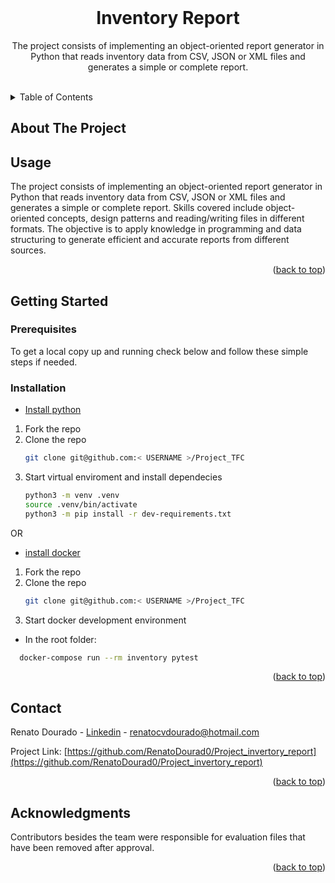 <!-- PROJECT LOGO -->
<div>
  <br />
  <h1 align="center">Inventory Report</h1>

  <p align="center">
    The project consists of implementing an object-oriented report generator in Python that reads inventory data from CSV, JSON or XML files and generates a simple or complete report.
    <br />
    <br />
<!--     <a href="https://projecttfcfront-production.up.railway.app/" target='_blank'>View Demo</a> -->
  </p>
</div>



<!-- TABLE OF CONTENTS -->
<details>
  <summary>Table of Contents</summary>
  <ol>
    <li>
      <a href="#about-the-project">About The Project</a>
      <ul>
<!--         <li><a href="#built-with">Built With</a></li> -->
      </ul>
    </li>
    <li><a href="#usage">Usage</a></li>
    <li>
      <a href="#getting-started">Getting Started</a>
      <ul>
        <li><a href="#prerequisites">Prerequisites</a></li>
        <li><a href="#installation">Installation</a></li>
      </ul>
    </li>
    <li><a href="#contact">Contact</a></li>
    <li><a href="#acknowledgments">Acknowledgments</a></li>
  </ol>
</details>



<!-- ABOUT THE PROJECT -->
## About The Project
<div>
</div>



<!-- ### Built With

* ![React.js](https://img.shields.io/badge/React-000000?style=for-the-badge&logo=react&logoColor=61DAFB)
* ![TypeScript](https://img.shields.io/badge/typescript-000000?style=for-the-badge&logo=typescript&logoColor=purple)
* ![Express](https://img.shields.io/badge/express-000000?style=for-the-badge&logo=reactrouter&logoColor=white)
* ![Sequelize](https://img.shields.io/badge/sequelize-000000?style=for-the-badge&logo=rtl&logoColor=red)
* ![Mysql](https://img.shields.io/badge/mysql-000000?style=for-the-badge&logo=rtl&logoColor=red)
* ![Docker](https://img.shields.io/badge/docker-000000?style=for-the-badge&logo=jest&logoColor=white)
* ![Jest](https://img.shields.io/badge/jest-000000?style=for-the-badge&logo=css3&logoColor=blue)

<p align="right">(<a href="#readme-top">back to top</a>)</p> -->



<!-- USAGE EXAMPLES -->
## Usage

<!-- Use this space to show useful examples of how a project can be used. Additional screenshots, code examples and demos work well in this space. You may also link to more resources. -->
The project consists of implementing an object-oriented report generator in Python that reads inventory data from CSV, JSON or XML files and generates a simple or complete report. Skills covered include object-oriented concepts, design patterns and reading/writing files in different formats. The objective is to apply knowledge in programming and data structuring to generate efficient and accurate reports from different sources.
<p align="right">(<a href="#readme-top">back to top</a>)</p>



<!-- GETTING STARTED -->
## Getting Started

<!-- This is an example of how you may give instructions on setting up your project locally. -->

### Prerequisites

To get a local copy up and running check below and follow these simple steps if needed.

<!-- This is an example of how to list things you need to use the software and how to install them. -->

### Installation
* [Install python](https://www.python.org/downloads/)
1. Fork the repo
2. Clone the repo
   ```sh
   git clone git@github.com:< USERNAME >/Project_TFC
   ```
4. Start virtual enviroment and install dependecies
    ```sh
    python3 -m venv .venv
    source .venv/bin/activate
    python3 -m pip install -r dev-requirements.txt
    ```

OR
* [install docker](https://docs.docker.com/engine/install/)
1. Fork the repo
2. Clone the repo
   ```sh
   git clone git@github.com:< USERNAME >/Project_TFC
   ```
6. Start docker development environment
  - In the root folder:
   ```sh
     docker-compose run --rm inventory pytest
   ```
   
<p align="right">(<a href="#readme-top">back to top</a>)</p>



<!-- CONTACT -->
## Contact

Renato Dourado - [Linkedin](https://linkedin.com/in/renato-dourado-b1b301112) - renatocvdourado@hotmail.com

Project Link: [https://github.com/RenatoDourad0/Project_invertory_report](https://github.com/RenatoDourad0/Project_invertory_report)

<p align="right">(<a href="#readme-top">back to top</a>)</p>



<!-- ACKNOWLEDGMENTS -->
## Acknowledgments

Contributors besides the team were responsible for evaluation files that have been removed after approval.

<p align="right">(<a href="#readme-top">back to top</a>)</p>


<!--
link para logos das tecnologias
- https://github.com/simple-icons/simple-icons/blob/develop/slugs.md
- buscar pelo nome do logo e substituir no url do badge (https://img.shields.io/badge/<NOME-DO-LOGO>-000000?style=for-the-badge&logo=<NOME-DO-LOGO>&logoColor=white)
 -->

<!-- MARKDOWN LINKS & IMAGES -->
<!-- https://www.markdownguide.org/basic-syntax/#reference-style-links -->
[contributors-shield]: https://img.shields.io/github/contributors/RenatoDourad0/Project_Irecipe.svg?style=for-the-badge
[contributors-url]: https://github.com/RenatoDourad0/Project_Irecipe/graphs/contributors
[linkedin-shield]: https://img.shields.io/badge/-LinkedIn-black.svg?style=for-the-badge&logo=linkedin&colorB=555
[linkedin-url]: https://linkedin.com/in/renato-dourado-b1b301112

[Next.js]: https://img.shields.io/badge/next.js-000000?style=for-the-badge&logo=nextdotjs&logoColor=white
[Next-url]: https://nextjs.org/
[React.js]: https://img.shields.io/badge/React-20232A?style=for-the-badge&logo=react&logoColor=61DAFB
[React-url]: https://reactjs.org/
[Vue.js]: https://img.shields.io/badge/Vue.js-35495E?style=for-the-badge&logo=vuedotjs&logoColor=4FC08D
[Vue-url]: https://vuejs.org/
[Angular.io]: https://img.shields.io/badge/Angular-DD0031?style=for-the-badge&logo=angular&logoColor=white
[Angular-url]: https://angular.io/
[Svelte.dev]: https://img.shields.io/badge/Svelte-4A4A55?style=for-the-badge&logo=svelte&logoColor=FF3E00
[Svelte-url]: https://svelte.dev/
[Laravel.com]: https://img.shields.io/badge/Laravel-FF2D20?style=for-the-badge&logo=laravel&logoColor=white
[Laravel-url]: https://laravel.com
[Bootstrap.com]: https://img.shields.io/badge/Bootstrap-563D7C?style=for-the-badge&logo=bootstrap&logoColor=white
[Bootstrap-url]: https://getbootstrap.com
[JQuery.com]: https://img.shields.io/badge/jQuery-0769AD?style=for-the-badge&logo=jquery&logoColor=white
[JQuery-url]: https://jquery.com
